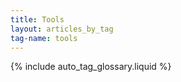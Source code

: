```yaml
---
title: Tools
layout: articles_by_tag
tag-name: tools
---
```


{% include auto_tag_glossary.liquid %}
